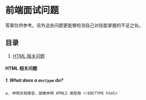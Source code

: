 # 前端面试问题
答案仅供参考。另外这些问题更能够检测自己对技能掌握的不足之处。


## 目录
1. [HTML 相关问题](#html-quesition)

#### <a name='html-quesition'>HTML 相关问题</a>
##### 1. What does a `doctype` do?
    a. 申明文档类型，就像申明 HTML5 类型用 <!DOCTYPE html>
